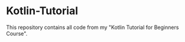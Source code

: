 # Kotlin-Tutorial
This repository contains all code from my "Kotlin Tutorial for Beginners Course".
